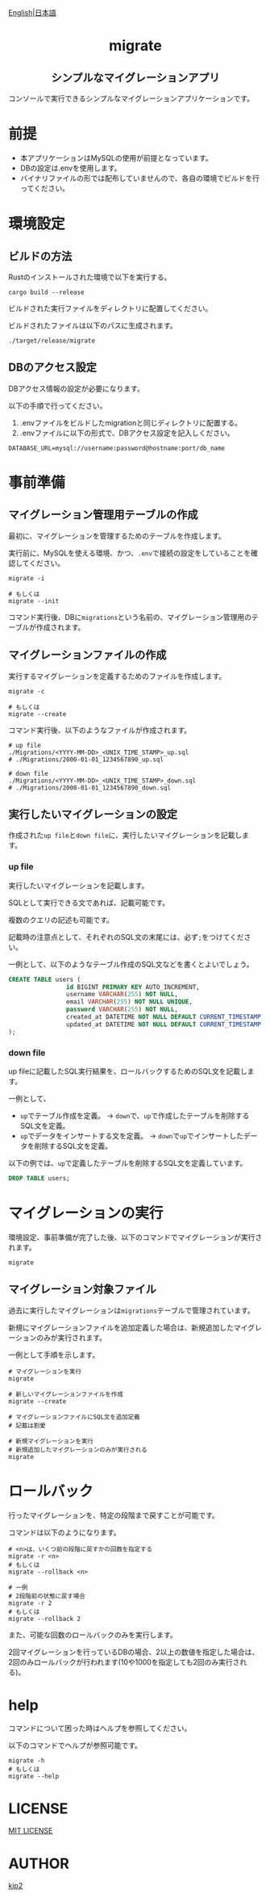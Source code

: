 [English](README.md)|[日本語](README-ja.md)

<h1 align="center"> migrate </h1>

<h2 align="center"> シンプルなマイグレーションアプリ </h2>

コンソールで実行できるシンプルなマイグレーションアプリケーションです。

# 前提

- 本アプリケーションはMySQLの使用が前提となっています。
- DBの設定は.envを使用します。
- バイナリファイルの形では配布していませんので、各自の環境でビルドを行ってください。

# 環境設定

## ビルドの方法

Rustのインストールされた環境で以下を実行する。

```shell
cargo build --release
```

ビルドされた実行ファイルをディレクトリに配置してください。

ビルドされたファイルは以下のパスに生成されます。

```shell
./target/release/migrate
```

## DBのアクセス設定

DBアクセス情報の設定が必要になります。

以下の手順で行ってください。

1. .envファイルをビルドしたmigrationと同じディレクトリに配置する。
2. .envファイルに以下の形式で、DBアクセス設定を記入しください。

```env
DATABASE_URL=mysql://username:password@hostname:port/db_name
```

# 事前準備

## マイグレーション管理用テーブルの作成

最初に、マイグレーションを管理するためのテーブルを作成します。

実行前に、MySQLを使える環境、かつ、`.env`で接続の設定をしていることを確認してください。

```shell
migrate -i

# もしくは
migrate --init
```

コマンド実行後、DBに`migrations`という名前の、マイグレーション管理用のテーブルが作成されます。

## マイグレーションファイルの作成

実行するマイグレーションを定義するためのファイルを作成します。

```shell
migrate -c

# もしくは
migrate --create
```

コマンド実行後、以下のようなファイルが作成されます。

```shell
# up file
./Migrations/<YYYY-MM-DD>_<UNIX_TIME_STAMP>_up.sql
# ./Migrations/2000-01-01_1234567890_up.sql

# down file
./Migrations/<YYYY-MM-DD>_<UNIX_TIME_STAMP>_down.sql
# ./Migrations/2000-01-01_1234567890_down.sql
```

## 実行したいマイグレーションの設定

作成された`up file`と`down file`に、実行したいマイグレーションを記載します。

### up file

実行したいマイグレーションを記載します。

SQLとして実行できる文であれば、記載可能です。

複数のクエリの記述も可能です。

記載時の注意点として、それぞれのSQL文の末尾には、必ず`;`をつけてください。

一例として、以下のようなテーブル作成のSQL文などを書くとよいでしょう。

```sql
CREATE TABLE users (
                id BIGINT PRIMARY KEY AUTO_INCREMENT,
                username VARCHAR(255) NOT NULL,
                email VARCHAR(255) NOT NULL UNIQUE,
                password VARCHAR(255) NOT NULL,
                created_at DATETIME NOT NULL DEFAULT CURRENT_TIMESTAMP,
                updated_at DATETIME NOT NULL DEFAULT CURRENT_TIMESTAMP ON UPDATE CURRENT_TIMESTAMP
);
```

### down file

up fileに記載したSQL実行結果を、ロールバックするためのSQL文を記載します。

一例として、

- `up`でテーブル作成を定義。 -> `down`で、`up`で作成したテーブルを削除するSQL文を定義。
- `up`でデータをインサートする文を定義。 -> `down`で`up`でインサートしたデータを削除するSQL文を定義。

以下の例では、`up`で定義したテーブルを削除するSQL文を定義しています。

```sql
DROP TABLE users;
```

# マイグレーションの実行

環境設定、事前準備が完了した後、以下のコマンドでマイグレーションが実行されます。

```shell
migrate
```

## マイグレーション対象ファイル

過去に実行したマイグレーションは`migrations`テーブルで管理されています。

新規にマイグレーションファイルを追加定義した場合は、新規追加したマイグレーションのみが実行されます。

一例として手順を示します。

```shell
# マイグレーションを実行
migrate

# 新しいマイグレーションファイルを作成
migrate --create

# マイグレーションファイルにSQL文を追加定義
# 記載は割愛

# 新規マイグレーションを実行
# 新規追加したマイグレーションのみが実行される
migrate
```

# ロールバック

行ったマイグレーションを、特定の段階まで戻すことが可能です。

コマンドは以下のようになります。

```shell
# <n>は、いくつ前の段階に戻すかの回数を指定する
migrate -r <n>
# もしくは
migrate --rollback <n>

# 一例
# 2段階前の状態に戻す場合
migrate -r 2
# もしくは
migrate --rollback 2
```

また、可能な回数のロールバックのみを実行します。

2回マイグレーションを行っているDBの場合、2以上の数値を指定した場合は、2回のみロールバックが行われます(10や1000を指定しても2回のみ実行される)。

# help

コマンドについて困った時はヘルプを参照してください。

以下のコマンドでヘルプが参照可能です。

```shell
migrate -h
# もしくは
migrate --help
```

# LICENSE

[MIT LICENSE](https://github.com/kip2/sqcr/blob/main/LICENSE)

# AUTHOR

[kip2](https://github.com/kip2)
